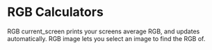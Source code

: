 # RGB Calculators

RGB current_screen prints your screens average RGB, and updates automatically.
RGB image lets you select an image to find the RGB of.
